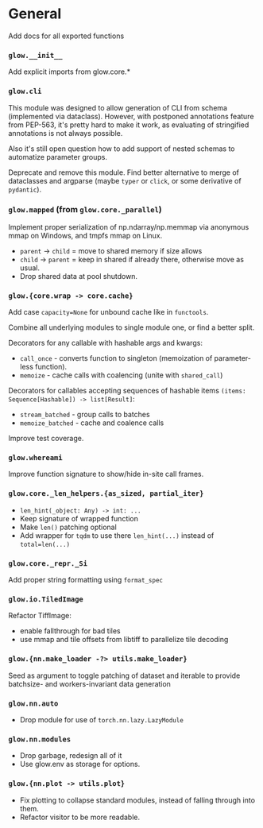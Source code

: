 # General

Add docs for all exported functions

### `glow.__init__`

Add explicit imports from glow.core.*

### `glow.cli`

This module was designed to allow generation of CLI from schema (implemented via dataclass).
However, with postponed annotations feature from PEP-563, it's pretty hard to make it work, as evaluating of stringified annotations is not always possible.

Also it's still open question how to add support of nested schemas to automatize parameter groups.

Deprecate and remove this module.
Find better alternative to merge of dataclasses and argparse (maybe `typer` or `click`, or some derivative of `pydantic`).

### `glow.mapped` (from `glow.core._parallel`)

Implement proper serialization of np.ndarray/np.memmap via anonymous mmap on Windows, and tmpfs mmap on Linux.

- `parent` -> `child` = move to shared memory if size allows
- `child` -> `parent` = keep in shared if already there, otherwise move as usual.
- Drop shared data at pool shutdown.

### `glow.{core.wrap -> core.cache}`

Add case `capacity=None` for unbound cache like in `functools`.

Combine all underlying modules to single module one, or find a better split.

Decorators for any callable with hashable args and kwargs:

- `call_once` - converts function to singleton (memoization of parameter-less function).
- `memoize` - cache calls with coalencing (unite with `shared_call`)

Decorators for callables accepting sequences of hashable items `(items: Sequence[Hashable]) -> list[Result]`:

- `stream_batched` - group calls to batches
- `memoize_batched` - cache and coalence calls

Improve test coverage.

### `glow.whereami`

Improve function signature to show/hide in-site call frames.

### `glow.core._len_helpers.{as_sized, partial_iter}`

- `len_hint(_object: Any) -> int: ...`
- Keep signature of wrapped function
- Make `len()` patching optional
- Add wrapper for `tqdm` to use there `len_hint(...)` instead of `total=len(...)`

### `glow.core._repr._Si`

Add proper string formatting using `format_spec`

### `glow.io.TiledImage`

Refactor TiffImage:

- enable fallthrough for bad tiles
- use mmap and tile offsets from libtiff to parallelize tile decoding

### `glow.{nn.make_loader -?> utils.make_loader}`

Seed as argument to toggle patching of dataset and iterable to provide batchsize- and workers-invariant data generation

### `glow.nn.auto`

- Drop module for use of `torch.nn.lazy.LazyModule`

### `glow.nn.modules`

- Drop garbage, redesign all of it
- Use glow.env as storage for options.

### `glow.{nn.plot -> utils.plot}`

- Fix plotting to collapse standard modules, instead of falling through into them.
- Refactor visitor to be more readable.
